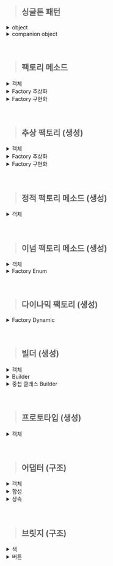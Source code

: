 > ## 싱글톤 패턴

<details>
    <summary>object</summary>

- java의 static과 kotlin의 object은 동일하게 보이지만 다름.
  - static은 클래스 로더가 클래스를 읽을 때 안에 static이 있다면 메모리 영역에 적재하는 것 뿐임. 새로운 객체를 생성할 수 있음.
  - object는 인스턴스 객체를 단 1개 만들어줌. 새로운 객체를 생성할 수 없음. 이때 만들어진 객체명은 클래스명과 동일함. 
- 실제 사용될 때 초기화 됨.
- 생성자가 없는 클래스만 사용 가능. 
  - 생성자가 없으므로 파라미터를 전달하려면 set으로 설정하는 수밖에 없음.
- 내부 변수가 여러개 일 때, 하나의 변수에 접근만 해도 나머지 하나의 변수도 초기화 된다.
  - 이를 막고 싶다면 변수에 by lazy 사용. (특이한 경우가 아니라면 사용 안할 듯함.)
- 클래스명.(함수/필드)로 호출 가능.
- 기본적으로 스레드 안전.

  ```kotlin
  package singleton
    
  object ObjectSingleton {
    val firstValue = "first"
    val secoundValue by lazy {"lazy"}
  }
  ```

</details>

<details>
    <summary>companion object</summary>

- 해당 클래스가 로드될 때 초기화 됨.
- companion object가 적용된 내부만 싱글톤 객체가 됨. 즉 외부 클래스는 싱글톤 아님.
  - 클래스 수준의 정적 멤버가 필요할 때 사용할 수 있음.
  - 생성자를 만들 수 있어 파라미터를 전달할 수 있음.
- companion object 내에 선언된 속성과 함수는 클래스명/객체명.(함수/필드) 호출 가능.

  ```kotlin
  package singleton
  
  class CompanionObjectSingletone private constructor() {
  
  //    Lazy Initialization
  //    companion object {
  //        private var instance: CompanionObjectSingletone? = null;
  //
  //        fun getInstance(): CompanionObjectSingletone {
  //            return instance ?: CompanionObjectSingletone().also {
  //                    instance = it
  //            }
  //        }
  //    }
  
  //    Eager Initialization
  //    companion object {
  //        private var instance: CompanionObjectSingletone =  CompanionObjectSingletone();
  //
  //        fun getInstance(): CompanionObjectSingletone {
  //            return instance
  //        }
  //    }
  
  //    double checked locking
  //    companion object {
  //        @Volatile private var instance: CompanionObjectSingletone? = null;
  //
  //        fun getInstance(): CompanionObjectSingletone {
  //            return instance ?: synchronized(this) {
  //                instance ?: CompanionObjectSingletone().also {
  //                    instance = it
  //                }
  //            }
  //        }
  //    }
  
  //    Lazy Holder
  //    inner 키워드를 사용하지 않으면 static 내부 클래스(Inner 클래스) 로 되고
  //    inner 키워드를 사용해야 non-static 내부 클래스(Nested 클래스) 가 된다.
  //    private class LazyHolderInner{
  //        companion object{
  //            val companionObjectSingletone : CompanionObjectSingletone = CompanionObjectSingletone()
  //        }
  //    }
  //
  //    companion object {
  //        fun getInstance(): CompanionObjectSingletone {
  //            return LazyHolderInner.companionObjectSingletone
  //        }
  //    }
  
      // kotlin singleton 완벽한 방법. 
  //    lazy 이용하여 스레드 안전 보장.
  //    생성자도 만들 수 있어 파라미터도 받을 수 있음.
      companion object {
          private val instance: CompanionObjectSingletone by lazy { CompanionObjectSingletone() }
  
          fun getInstance(): CompanionObjectSingletone {
              return instance
          }
      }
  
  }
  ```
</details>

<br/>
<br/>

> ## 팩토리 메소드

<details>
  <summary>객체</summary>

- 생성 하려는 객체들

```kotlin
package factoryMethod

open class Drink {
}
```

```kotlin
package factoryMethod

class Coffee : Drink(){
}
```

```kotlin
package factoryMethod

class Tea : Drink() {
}
```
</details>

<details>
  <summary>Factory 추상화</summary>

- factory 인터페이스
- 객체 생성 메소드를 가지고 있음.

  ```kotlin
  package factoryMethod
  
  fun interface DrinkFactory {
      fun makeDrink() : Drink
  }
  ```
</details>

<details>
  <summary>Factory 구현화</summary>

- 실제 객체 생성 기능을 구현한 서브 클래스.

  ```kotlin
  package factoryMethod
  
  class DrinkFactoryImpl : DrinkFactory {
      override fun makeDrink(): Drink {
          println("make Drink")
          return Drink()
      }
  }
  ```

  ```kotlin
  package factoryMethod
  
  class CoffeeFactory : DrinkFactory {
      override fun makeDrink(): Drink {
          println("make Coffee")
          return Coffee()
      }
  }
  ```

  ```kotlin
  package factoryMethod
  
  class TeaFactoryImpl : DrinkFactory{
      override fun makeDrink(): Drink {
          println("make Tea")
          return Tea()
      }
  }
  ```
</details>

<br/>
<br/>

> ## 추상 팩토리 (생성)

<details>
  <summary>객체</summary>

- 객체 : 버거, 음료수
- 객체 집합 : 버거 셋트

  ```kotlin
  package abstractFactory
  
  class BurgerKingBurger:Burger {
      init {
          println("make BurgerKingBurger")
      }
  }
  ```
  
  ```kotlin
  package abstractFactory
  
  class BurgerKingDrink:Drink {
      init {
          println("make BurgerKingDrink")
      }
  }
  ```
  ```kotlin
  package abstractFactory
  
  class MacdonaldBurger() :Burger {
      init {
          println("make MacdonaldBurger")
      }
  }
  ```
  ```kotlin
  package abstractFactory
  
  class MacdonaldDrink:Drink {
      init {
          println("make MacdonaldDrink")
      }
  }
  ```
  ```kotlin
  package abstractFactory
  
  data class BurgerSet(
      val burger:Burger,
      val drink: Drink
  )
  ```

</details> 

<details>
  <summary>Factory 추상화</summary>

- 객체 집합 생성 메소드를 가진 팩토리.

  ```kotlin
  package abstractFactory
  
  interface BurgerSetFactory {
      fun makeBurgerSet(type: String):BurgerSet?
  }
  ```

</details> 

<details>
  <summary>Factory 구현화</summary>

- 실제 객체를 생성하는 팩토리

  ```kotlin
  package abstractFactory
  
  class BurgerSetFactoryImpl:BurgerSetFactory {
      override fun makeBurgerSet(type: String): BurgerSet?{
          var burgerSet:BurgerSet? = null
  
          when(type){
              "Macdonald" -> burgerSet = BurgerSet(MacdonaldBurger(), MacdonaldDrink())
              "BurgerKing" -> burgerSet = BurgerSet(BurgerKingBurger(), BurgerKingDrink())
          }
  
          return burgerSet
      }
  }
  ```
</details> 

<br/>
<br/>

> ## 정적 팩토리 메소드 (생성)

<details>
  <summary>객체</summary>

- companion object 메소드 생성.

  ```kotlin
  package staticFactoryMethod
  
  class Drink {
      companion object{
          fun from():Drink{
              return Drink()
          }
  
          fun of(): Drink{
              return Drink()
          }
  
          fun valueOf():Drink{
              return Drink()
          }
  
          fun getInstance(): Drink{
              return Drink()
          }
          
          fun newInstance(): Drink{
              return Drink()
          }
          
          fun getString():String{
              return "Drink"
          }
          
          fun newString():String{
              return "Drink"
          }
      }
  }
  ```
</details>

<br/>
<br/>

> ## 이넘 팩토리 메소드 (생성)
<details>
  <summary>객체</summary>

- Food 상속 받은 음료수, 햄버거

  ```kotlin
  package enumFactoryMethod
  
  interface Food {
  }
  ```
  
  ```kotlin
  package enumFactoryMethod
  
  class Drink: Food {
      init {
          println("make Drink")
      }
  }
  ```
  
  ```kotlin
  package enumFactoryMethod
  
  class Hamburger:Food {
      init{
          println("make Hamburger")
      }
  }
  ```

</details>

<details>
  <summary>Factory Enum</summary>

- 음식 객체를 생성하는 팩토리 이넘.
- 추상 메소드를 만들고 모든 상수가 해당 메소드를 구현할 수 있도록 하면 됨.

```kotlin
package enumFactoryMethod

enum class FoodFactory(
  val foodName: String
) {
  DRINK("음료수"){
    override fun createFood(): Food {
      return Drink()
    }
  },
  HAMBURGER("햄버거"){
    override fun createFood(): Food {
      return Hamburger()
    }
  };
  abstract fun createFood(): Food
}
```

</details>

<br/>
<br/>

> ## 다이나믹 팩토리 (생성)

<details>
  <summary>Factory Dynamic</summary>

- reflection API를 이용하였음.

```kotlin
package dynamicFactory

import enumFactoryMethod.Drink
import enumFactoryMethod.Food
import enumFactoryMethod.Hamburger
import java.lang.RuntimeException

object DynamicFactory {

    // out을 통해 하위 객체도 저장될 수 있도록 한다.
    private val registerTypes: MutableMap<String, Class<out Food>> = HashMap();

    // 기본 클래스 타입 저장
    init {
        registerTypes["Hamburger"] = Hamburger::class.java
        registerTypes["Drink"] = Drink::class.java
    }

    // 실행 도중 추가하고 싶어진 경우
    fun setRegisterType(type: String, cls: Class<out Food>){
        registerTypes[type] = cls
    }

    // 클래스 확인 후 리턴
    private fun getFoodClass(type: String): Class<out Food> {
        return registerTypes[type] ?: throw RuntimeException("해당 음식 없음")
    }

    // 클래스 생성자를 이용하여 새로운 객체를 만들고 Food로 형변환
    fun createFood(type: String): Food {
        return getFoodClass(type).getDeclaredConstructor().newInstance() as Food
    }
}
```
</details>

<br/>
<br/>

> ## 빌더 (생성)

<details>
  <summary>객체</summary>

- 코틀린은 기본적으로 객체 생성 시 필드명을 매핑하여 순서를 마음대로 정할 수 있기 때문에 가독성 측면에선 큰 도움이 되지않음.
- 코틀린에서 빌드 패턴을 쓸 이유는 단일 책임 원칙을 지키기 위함 또는 생성자 접근을 막기 위함일 것이라 생각 됨.

  ```kotlin
  package builder
  
  class Drink(
      val name: String,
      val size: String,
      val price: String
  ){
      override fun toString(): String {
          return "Drink(name='$name', size='$size', price='$price')"
      }
  }
  ```
</details>

<details>
  <summary>Builder</summary>

- 해당 방법은 빌더 클래스를 따로 생성해야 하며 기존 객체의 생성자를 private로 만들 수 없음.
- 객체 생성 지연 및 생성 기능 분리가 주 목적

  ```kotlin
  package builder
  
  class DrinkBuilder (
      private var name: String = "",
      private var size: String = "",
      private var price: String = ""
  ) {
      fun name(name: String): DrinkBuilder {
          this.name = name
          return this
      }
      fun size(size: String): DrinkBuilder {
          this.size = size
          return this
      }
  
      fun price(price: String): DrinkBuilder {
          this.price = price
          return this
      }
  
      fun build(): Drink{
          return Drink(name, size, price)
      }
  }
  ```
</details>

<details>
  <summary>중첩 클래스 Builder</summary>

- 객체 안에 중첩 클래스를 만듬.
- 객체의 생성자를 private로 만들 수 있음.

  ```kotlin
  package builder
  
  class Hamburger private constructor(
      val name: String,
      val size: String,
      val price: String
  ) {
      // 중첩 클래스로 정적 이너 클래스와 비슷한 개념이다.
      class Builder(
          private var name: String = "",
          private var size: String = "",
          private var price: String = "",
          ) {
          fun name(name: String): Builder {
              this.name = name
              return this
          }
  
          fun size(size: String): Builder {
              this.size = size
              return this
          }
  
          fun price(price: String): Builder {
              this.price = price
              return this
          }
  
          fun build(): Hamburger{
              return Hamburger(name, size, price)
          }
      }
  
      override fun toString(): String {
          return "Hamburger(name='$name', size='$size', price='$price')"
      }
  
  
  }
  ```
</details>


<br/>
<br/>

> ## 프로토타입 (생성)

<details>
  <summary>객체</summary>

- data class에는 기본적으로 copy 메소드가 있음. 다만, 얕은 복사이므로 깊은 복사를 하려면 사용자 정의가 필요함.
- 추가적으로 컬렉션에서는 깊은 복사를 해주는 메소드가 있으니 필요 시 찾아서 사용할 것.

```kotlin
package prototype

data class Drink(val list: List<Int>) {

    fun copy(): Drink{
        val copyList = list.toMutableList()
        return Drink(copyList)
    }
    
    override fun toString(): String {
        val hashCode = System.identityHashCode(list)
        return "Drink(list=$list, $hashCode)"
    }
}
```
</details>

 <br/>
 <br/>

> ## 어댑터 (구조)

<details>
  <summary>객체</summary>

- 기본 차 클래스, 날개 인터페이스

  ```kotlin
  package structural.adapter
  
  open class Car {
      fun start(){
          println("시동 ON")
      }
      fun end(){
          println("시동 OFF")
      }
  }
  ```
  ```kotlin
  package structural.adapter
  
  interface Wing {
      fun fly();
  
  }
  ```
  
</details>

<details>
  <summary>합성</summary>

- 멤버 변수로 차 클래스를 가짐.

  ```kotlin
  package structural.adapter
  
  class FlyCar1(private val car: Car): Wing {
      override fun fly() {
              println("날기")
      }
  
      fun start(){
          car.start()
      }
  
      fun end(){
          car.end()
      }
  }
  ```

</details>

<details>
  <summary>상속</summary>

- 차 클래스와 인터페이스를 둘 다 상속 받음.

  ```kotlin
  package structural.adapter
  
  class FlyCar2():Car(), Wing {
      override fun fly() {
              println("날기")
      }
  }
  ```

</details>


<br/>
<br/>


> ## 브릿지 (구조)

<details>
  <summary>색</summary>

- 자바와 동일.

  ```kotlin
  package structural.bridge
  
  interface Color {
      fun getColor()
  }
  ```
  
  ```kotlin
  package structural.bridge
  
  class Red: Color {
      override fun getColor() {
          println("Red")
      }
  }
  ```

  ```kotlin
  package structural.bridge
  
  class Blue: Color {
      override fun getColor() {
          println("Blue")
      }
  }
  ```

</details>

<details>
  <summary>버튼</summary>

- 자바와 동일.

  ```kotlin
  package structural.bridge
  
  abstract class Button(val color: Color) {
      abstract fun action()
  }
  ```

  ```kotlin
  package structural.bridge
  
  class StartButton(
      color: Color
  ): Button(color) {
      override fun action() {
          println("Start!!")
      }
  }
  ```
  
  ```kotlin
  package structural.bridge
  
  class EndButton(color: Color): Button(color) {
      override fun action() {
          println("End!!!")
      }
  }
  ```

</details>


<br/>
<br/>